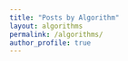 ```yaml
---
title: "Posts by Algorithm"
layout: algorithms
permalink: /algorithms/
author_profile: true
---
```

